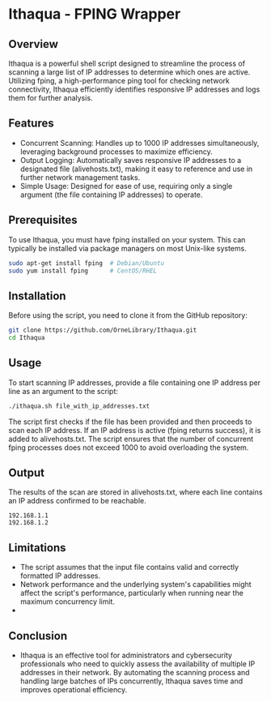 # Ithaqua - FPING Wrapper

## Overview
Ithaqua is a powerful shell script designed to streamline the process of scanning a large list of IP addresses to determine which ones are active. Utilizing fping, a high-performance ping tool for checking network connectivity, Ithaqua efficiently identifies responsive IP addresses and logs them for further analysis.

## Features
- Concurrent Scanning: Handles up to 1000 IP addresses simultaneously, leveraging background processes to maximize efficiency.
- Output Logging: Automatically saves responsive IP addresses to a designated file (alivehosts.txt), making it easy to reference and use in further network management tasks.
- Simple Usage: Designed for ease of use, requiring only a single argument (the file containing IP addresses) to operate.


## Prerequisites
To use Ithaqua, you must have fping installed on your system. This can typically be installed via package managers on most Unix-like systems.

```bash
sudo apt-get install fping  # Debian/Ubuntu
sudo yum install fping      # CentOS/RHEL
```

## Installation 
Before using the script, you need to clone it from the GitHub repository:

```bash
git clone https://github.com/OrneLibrary/Ithaqua.git
cd Ithaqua
```
## Usage
To start scanning IP addresses, provide a file containing one IP address per line as an argument to the script:

```bash
./ithaqua.sh file_with_ip_addresses.txt
```

The script first checks if the file has been provided and then proceeds to scan each IP address. If an IP address is active (fping returns success), it is added to alivehosts.txt. The script ensures that the number of concurrent fping processes does not exceed 1000 to avoid overloading the system.

## Output
The results of the scan are stored in alivehosts.txt, where each line contains an IP address confirmed to be reachable.

```
192.168.1.1
192.168.1.2
```

## Limitations
- The script assumes that the input file contains valid and correctly formatted IP addresses.
- Network performance and the underlying system's capabilities might affect the script's performance, particularly when running near the maximum concurrency limit.
- 
## Conclusion
- Ithaqua is an effective tool for administrators and cybersecurity professionals who need to quickly assess the availability of multiple IP addresses in their network. By automating the scanning process and handling large batches of IPs concurrently, Ithaqua saves time and improves operational efficiency.

